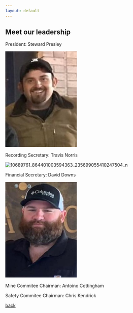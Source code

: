```yaml
---
layout: default
---
```


## Meet our leadership

President:
Steward Presley 

<img src="https://github.com/David-Downs/David-Downs.github.io/blob/main/Images/Stew.jpg" width="225" height="300" />




Recording Secretary:
Travis Norris

![10689761_864401003594363_235699055410247504_n](https://user-images.githubusercontent.com/127059658/223016605-50978e90-6db2-4e61-9edf-519befa6c6ec.jpg)


Financial Secretary:
David Downs 

<img src="https://github.com/David-Downs/David-Downs.github.io/blob/main/Images/David.jpg" width="225" height="300" />






Mine Commitee Chairman: 
Antoino Cottingham 




Safety Commitee Chairman:
Chris Kendrick 





[back](./)
